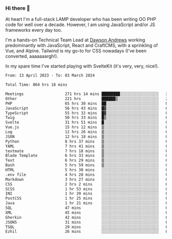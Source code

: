 ### Hi there 👋

<!--
**JamesNock/JamesNock** is a ✨ _special_ ✨ repository because its `README.md` (this file) appears on your GitHub profile.

Here are some ideas to get you started:

- 🔭 I’m currently working on ...
- 🌱 I’m currently learning ...
- 👯 I’m looking to collaborate on ...
- 🤔 I’m looking for help with ...
- 💬 Ask me about ...
- 📫 How to reach me: ...
- 😄 Pronouns: ...
- ⚡ Fun fact: ...
-->
At heart I'm a full-stack LAMP developer who has been writing OO PHP code for well over a decade. However, I am using JavaScript and/or JS frameworks every day too.

I'm a hands-on Technical Team Lead at [Dawson Andrews](https://www.dawsonandrews.com/) working predominantly with JavaScript, React and CraftCMS, with a sprinkling of Vue, and Alpine. Tailwind is my go-to for CSS nowadays (I've been converted, aaaaaaargh!).

In my spare time I've started playing with SvelteKit (it's very, very, nice!).

<!--START_SECTION:waka-->

```txt
From: 13 April 2023 - To: 03 March 2024

Total Time: 864 hrs 18 mins

Meetings                  271 hrs 14 mins ████████░░░░░░░░░░░░░░░░░   31.39 %
Other                     221 hrs         ██████▒░░░░░░░░░░░░░░░░░░   25.58 %
PHP                       65 hrs 30 mins  ██░░░░░░░░░░░░░░░░░░░░░░░   07.58 %
JavaScript                56 hrs 43 mins  █▓░░░░░░░░░░░░░░░░░░░░░░░   06.56 %
TypeScript                55 hrs 32 mins  █▓░░░░░░░░░░░░░░░░░░░░░░░   06.43 %
Twig                      50 hrs 33 mins  █▒░░░░░░░░░░░░░░░░░░░░░░░   05.85 %
Svelte                    31 hrs 51 mins  █░░░░░░░░░░░░░░░░░░░░░░░░   03.69 %
Vue.js                    15 hrs 12 mins  ▒░░░░░░░░░░░░░░░░░░░░░░░░   01.76 %
Log                       12 hrs 26 mins  ▒░░░░░░░░░░░░░░░░░░░░░░░░   01.44 %
JSON                      12 hrs 18 mins  ▒░░░░░░░░░░░░░░░░░░░░░░░░   01.42 %
Python                    8 hrs 37 mins   ▒░░░░░░░░░░░░░░░░░░░░░░░░   01.00 %
YAML                      7 hrs 41 mins   ▒░░░░░░░░░░░░░░░░░░░░░░░░   00.89 %
textmate                  7 hrs 18 mins   ▒░░░░░░░░░░░░░░░░░░░░░░░░   00.85 %
Blade Template            6 hrs 33 mins   ▒░░░░░░░░░░░░░░░░░░░░░░░░   00.76 %
Text                      6 hrs 29 mins   ▒░░░░░░░░░░░░░░░░░░░░░░░░   00.75 %
Bash                      5 hrs 59 mins   ▒░░░░░░░░░░░░░░░░░░░░░░░░   00.69 %
HTML                      5 hrs 30 mins   ░░░░░░░░░░░░░░░░░░░░░░░░░   00.64 %
.env file                 4 hrs 28 mins   ░░░░░░░░░░░░░░░░░░░░░░░░░   00.52 %
Markdown                  3 hrs 27 mins   ░░░░░░░░░░░░░░░░░░░░░░░░░   00.40 %
CSS                       2 hrs 2 mins    ░░░░░░░░░░░░░░░░░░░░░░░░░   00.24 %
SCSS                      1 hr 53 mins    ░░░░░░░░░░░░░░░░░░░░░░░░░   00.22 %
INI                       1 hr 39 mins    ░░░░░░░░░░░░░░░░░░░░░░░░░   00.19 %
PostCSS                   1 hr 25 mins    ░░░░░░░░░░░░░░░░░░░░░░░░░   00.16 %
Java                      1 hr 21 mins    ░░░░░░░░░░░░░░░░░░░░░░░░░   00.16 %
SQL                       47 mins         ░░░░░░░░░░░░░░░░░░░░░░░░░   00.09 %
XML                       45 mins         ░░░░░░░░░░░░░░░░░░░░░░░░░   00.09 %
Gherkin                   42 mins         ░░░░░░░░░░░░░░░░░░░░░░░░░   00.08 %
JSON5                     31 mins         ░░░░░░░░░░░░░░░░░░░░░░░░░   00.06 %
TSQL                      29 mins         ░░░░░░░░░░░░░░░░░░░░░░░░░   00.06 %
Ezhil                     26 mins         ░░░░░░░░░░░░░░░░░░░░░░░░░   00.05 %
```

<!--END_SECTION:waka-->
